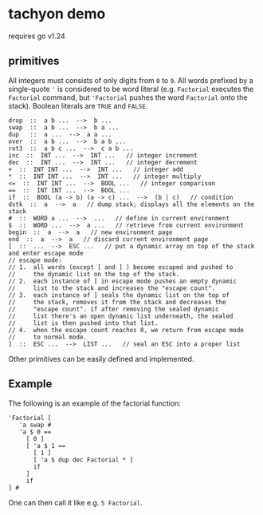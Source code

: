 # tachyon demo

requires go v1.24

## primitives

All integers must consists of only digits from `0` to `9`. All words prefixed by a single-quote `'` is considered to be word literal (e.g. `Factorial` executes the `Factorial` command, but `'Factorial` pushes the word `Factorial` onto the stack). Boolean literals are `TRUE` and `FALSE`. 

```
drop  ::  a b ...  -->  b ...
swap  ::  a b ...  -->  b a ...
dup   ::  a ...  -->  a a ...
over  ::  a b ...  -->  b a b ...
rot3  ::  a b c ...  -->  c a b ...
inc  ::  INT ...  -->  INT ...   // integer increment
dec  ::  INT ...  -->  INT ...   // integer decrement
+  ::  INT INT ...  -->  INT ...   // integer add
*  ::  INT INT ...  -->  INT ...   // integer multiply
<=  ::  INT INT ...  -->  BOOL ...   // integer comparison
==  ::  INT INT ...  -->  BOOL ...
if  ::  BOOL (a -> b) (a -> c) ...  -->  (b | c)   // condition
dstk  ::  a  -->  a   // dump stack; displays all the elements on the stack
#  ::  WORD a ...  -->  ...   // define in current environment
$  ::  WORD ...  -->  a ...   // retrieve from current environment
begin  ::  a  -->  a   // new environment page
end  ::  a  -->  a   // discard current environment page
[  ::  ...  -->  ESC ...   // put a dynamic array on top of the stack and enter escape mode
// escape mode:
// 1.  all words (except [ and ] ) become escaped and pushed to
//     the dynamic list on the top of the stack.
// 2.  each instance of [ in escape mode pushes an empty dynamic
//     list to the stack and increases the "escape count".
// 3.  each instance of ] seals the dynamic list on the top of
//     the stack, removes it from the stack and decreases the
//     "escape count". if after removing the sealed dynamic
//     list there's an open dynamic list underneath, the sealed
//     list is then pushed into that list.
// 4.  when the escape count reaches 0, we return from escape mode
//     to normal mode.
]  ::  ESC ...  -->  LIST ...   // seal an ESC into a proper list
```

Other primitives can be easily defined and implemented.

## Example

The following is an example of the factorial function:

```
'Factorial [
   'a swap #
   'a $ 0 ==
     [ 0 ]
	 [ 'a $ 1 ==
	   [ 1 ]
	   [ 'a $ dup dec Factorial * ]
	   if
	 ]
	 if
] #
```

One can then call it like e.g. `5 Factorial`.

